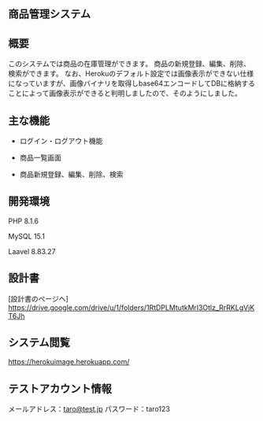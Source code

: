 ## 商品管理システム

## 概要
このシステムでは商品の在庫管理ができます。
商品の新規登録、編集、削除、検索ができます。
なお、Herokuのデフォルト設定では画像表示ができない仕様になっていますが、画像バイナリを取得しbase64エンコードしてDBに格納することによって画像表示ができると判明しましたので、そのようにしました。

## 主な機能
- ログイン・ログアウト機能

- 商品一覧画面

- 商品新規登録、編集、削除、検索

## 開発環境
PHP 8.1.6

MySQL 15.1

Laavel 8.83.27

## 設計書
[設計書のぺージへ]
https://drive.google.com/drive/u/1/folders/1RtDPLMtutkMrl3Otlz_RrRKLgVjKT6Jh

## システム閲覧
https://herokuimage.herokuapp.com/

## テストアカウント情報
メールアドレス：taro@test.jp
パスワード：taro123